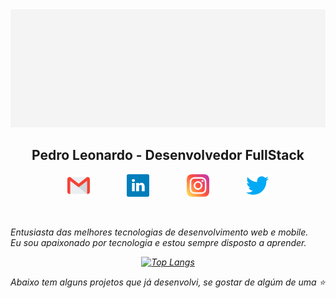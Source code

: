 <div align="center">
    <img src="./assets/HelloWorld.gif">

## Pedro Leonardo - Desenvolvedor FullStack

</div>
<p align="center">
  <a href="mailto:xpedroleonardodev@gmail.com"><img src="./assets/gmail.svg" width="36" title="Gmail"></a> &nbsp; &nbsp; &nbsp; &nbsp; &nbsp; &nbsp; &nbsp; 
  <a href="https://www.linkedin.com/in/pedro-leonardo-6b338519b/"><img src="./assets/linkedin.svg" width="36" title="LinkedIn"></a> &nbsp; &nbsp; &nbsp; &nbsp; &nbsp; &nbsp; &nbsp; 
  <a href="https://www.instagram.com/xpedroleonardo"><img src="./assets/instagram.svg" width="36" title="Instagram"></a> &nbsp; &nbsp; &nbsp; &nbsp; &nbsp; &nbsp; &nbsp; 
  <a href="https://twitter.com/xpedroleonardo"><img src="./assets/twitter.svg" width="36" title="Twitter"></a>
</p>

<br>

<p><em>
Entusiasta das melhores tecnologias de desenvolvimento web e mobile.
<br/>
Eu sou apaixonado por tecnologia e estou sempre disposto a aprender.
<br/><em>
</p>

<div align="center">


[![Top Langs](https://github-readme-stats.vercel.app/api/top-langs/?username=xpedroleonardo&layout=compact)](https://github.com/anuraghazra/github-readme-stats)

<!-- ![Anurag's github stats](https://github-readme-stats.vercel.app/api?username=&show_icons=true&hide=contribs,prs) -->

</div>

<p><em>
Abaixo tem alguns projetos que já desenvolvi, se gostar de algúm de uma ⭐️</em>
</p>
